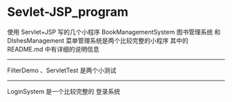 # Sevlet-JSP_program
使用 Servlet+JSP 写的几个小程序
BookManagementSystem 图书管理系统 和 DIshesManagement 菜单管理系统是两个比较完整的小程序
其中的 README.md 中有详细的说明信息

---

FilterDemo 、ServletTest 是两个小测试

---

LoginSystem 是一个比较完整的 登录系统
